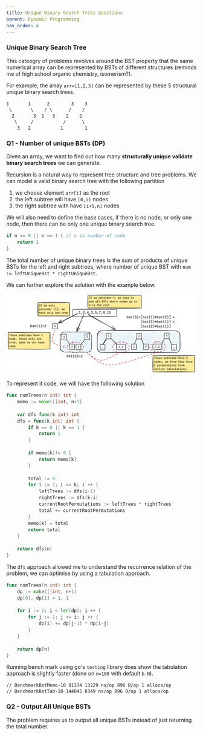 ```yaml
---
title: Unique Binary Search Trees Questions
parent: Dynamic Programming
nav_order: 4
---
```

### Unique Binary Search Tree
This cateogry of problems revolves around the BST property that the same numerical array can be represented by BSTs of different structures (reminds me of high school organic chemistry, isomerism?).

For example, the array `arr=[1,2,3]` can be represented by these 5 structural unique binary search trees.
```
1       1      2        3    3
 \       \    / \      /    /
  2       3  1   3    2    2
   \     /           /      \
    3   2           1        1
```

### Q1 - Number of unique BSTs (DP)
Given an array, we want to find out how many **structurally unique validate binary search trees** we can generate.

Recursion is a natural way to represent tree structure and tree problems. We can model a valid binary search tree with the following partition
1. we choose element `arr[i]` as the root 
2. the left subtree will have `[0,i)` nodes
3. the right subtree with have `[i+1,n]` nodes

We will also need to define the base cases, if there is no node, or only one node, then there can be only one unique binary search tree.
```go
if n == 0 || n == 1 { // n is number of node
	return 1
}
```

The total number of unique binary trees is the sum of products of unique BSTs for the left and right subtrees, where number of unique BST with  `num := leftUniqueBst * rightUniqueBst`.

We can further explore the solution with the example below.

![](bst_permutations.png)

To represent it code, we will have the following solution
```go
func numTrees(n int) int {
    memo := make([]int, n+1)

    var dfs func(k int) int 
    dfs = func(k int) int {
        if k == 0 || k == 1 {
            return 1
        }

        if memo[k]!= 0 {
            return memo[k]
        }

        total := 0
        for i := 1; i <= k; i ++ {
            leftTrees := dfs(i-1)
            rightTrees := dfs(k-i)
            currentRootPermutations := leftTrees * rightTrees
            total += currentRootPermutations
        }
        memo[k] = total
        return total
    }

    return dfs(n)
}
```

The `dfs` approach allowed me to understand the recurrence relation of the problem, we can optimise by using a tabulation approach.
```go
func numTrees(n int) int {
	dp := make([]int, n+1)
	dp[0], dp[1] = 1, 1

    for i := 2; i < len(dp); i ++ {
        for j := 1; j <= i; j ++ {
            dp[i] += dp[j-1] * dp[i-j]
        }
    }

    return dp[n]
}
```

Running bench mark using go's `testing` library does show the tabulation approach is slightly faster (done on `n=100` with default `b.N`).
```
// BenchmarkBstMemo-10 81374 13229 ns/op 896 B/op 1 allocs/op
// BenchmarkBstTab-10 144045 8349 ns/op 896 B/op 1 allocs/op
```

### Q2 - Output All Unique BSTs
The problem requires us to output all unique BSTs instead of just returning the total number.